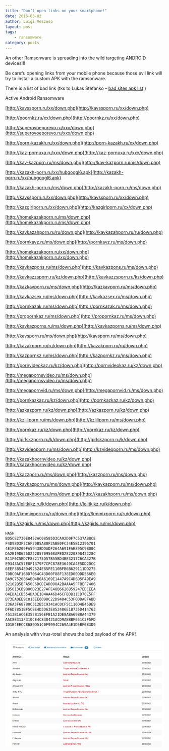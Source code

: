 ```yaml
---
title: "Don’t open links on your smartphone!"
date: 2016-03-02
author: Luigi Vezzoso
layout: post
tags: 
    - ransomware
category: posts
---
```


An other Ramsonware is spreading into the wild targeting ANDROID devices!!!

Be carefu opening links from your mobile phone because those evil link will try to install a custom APK with the ramsonware.

There is a list of bad link (tks to Lukas Stefanko – [bad sites apk list](https://twitter.com/LukasStefanko) )

Active Android Ransomware

[http://kavssporn.ru/xx/down.php](http://kavssporn.ru/xx/down.php)

[http://poornkz.ru/xx/down.php](http://poornkz.ru/xx/down.php)

[http://superovoeporevo.ru/xxx/down.php](http://superovoeporevo.ru/xxx/down.php)

[http://porn-kazakh.ru/xx/down.php](http://porn-kazakh.ru/xx/down.php)

[http://kaz-pornuxa.ru/xxx/down.php](http://kaz-pornuxa.ru/xxx/down.php)

[http://kav-kazporn.ru/ms/down.php](http://kav-kazporn.ru/ms/down.php)

[http://kazakh-porn.ru/xx/hubgoogl6.apk](http://kazakh-porn.ru/xx/hubgoogl6.apk)

[http://kazakh-porn.ru/ms/down.php](http://kazakh-porn.ru/ms/down.php)

[http://kavssporn.ru/xx/down.php](http://kavssporn.ru/xx/down.php)

[http://kazgirlporn.ru/xx/down.php](http://kazgirlporn.ru/xx/down.php)

[http://homekazakporn.ru/ms/down.php](http://homekazakporn.ru/ms/down.php)

[http://kavkazahporn.ru/ru/down.php](http://kavkazahporn.ru/ru/down.php)

[http://pornkavz.ru/ms/down.php](http://pornkavz.ru/ms/down.php)

[http://homekazakporn.ru/xx/down.php](http://homekazakporn.ru/xx/down.php)

[http://kavkazpons.ru/ms/down.php](http://kavkazpons.ru/ms/down.php)

[http://kavkazzsporn.ru/kz/down.php](http://kavkazzsporn.ru/kz/down.php)

[http://kazkavporn.ru/ms/down.php](http://kazkavporn.ru/ms/down.php)

[http://kavkazsex.ru/ms/down.php](http://kavkazsex.ru/ms/down.php)

[http://pornkazak.ru/ms/down.php](http://pornkazak.ru/ms/down.php)

[http://propornkaz.ru/ms/down.php](http://propornkaz.ru/ms/down.php)

[http://kavkazporns.ru/ms/down.php](http://kavkazporns.ru/ms/down.php)

[http://kavsporn.ru/ms/down.php](http://kavsporn.ru/ms/down.php)

[http://kazakporn.ru/ru/down.php](http://kazakporn.ru/ru/down.php)

[http://kazpornkz.ru/ms/down.php](http://kazpornkz.ru/ms/down.php)

[http://pornvideokaz.ru/kz/down.php](http://pornvideokaz.ru/kz/down.php)

[http://megapornsvideo.ru/ms/down.php](http://megapornsvideo.ru/ms/down.php)

[http://megapornvid.ru/ms/down.php](http://megapornvid.ru/ms/down.php)

[http://pornkazkaz.ru/kz/down.php](http://pornkazkaz.ru/kz/down.php)

[http://azkazporn.ru/kz/down.php](http://azkazporn.ru/kz/down.php)

[http://kzliliporn.ru/ms/down.php](http://kzliliporn.ru/ms/down.php)

[http://pornkaz.ru/kz/down.php](http://pornkaz.ru/kz/down.php)

[http://girlskzporn.ru/k/down.php](http://girlskzporn.ru/k/down.php)

[http://kzvideoporn.ru/ms/down.php](http://kzvideoporn.ru/ms/down.php)

[http://kazakhpornvideo.ru/kz/down.php](http://kazakhpornvideo.ru/kz/down.php)

[http://kazzporn.ru/ms/down.php](http://kazzporn.ru/ms/down.php)

[http://kavkazporn.ru/ms/down.php](http://kavkazporn.ru/ms/down.php)

[http://kazakhporn.ru/ms/down.php](http://kazakhporn.ru/ms/down.php)

[http://lolitkikz.ru/k/down.php](http://lolitkikz.ru/k/down.php)

[http://kmmixporn.ru/ru/down.php](http://kmmixporn.ru/ru/down.php)

[http://kzgirls.ru/ms/down.php](http://kzgirls.ru/ms/down.php)

    HASH
    BD5CE2730E8452AC08585D3CA92D0F7C537AB8CE
    F4D9803F3C6F20B5A80F2ABE0FC34E5B12396701
    4E1FE6209FA59438DDADF264A691FAE895C9B00C
    DA2B19D626D22285709508AFED2822089842228C
    B11F0C5ED7F832175D57B55BD4BE3217C6CA327B
    E9343AC57E8F1379F7CFC878E3649CA4E5DD2DCC
    6EEF3B54E9492524E85FE110BFB6B629111DD275
    70BC0AF168D7064C43D00F88F138ED00DDD566E0
    BA9C752086AB04B0A6169E1447A9C4D6D5F49EA9
    32162B5BFA50C6DCDEAD098A2BAAAA5FFBEF7406
    1B5013CB9880D23E27AFE48B6626B59247EDCEEA
    04EDA1CB554DA0E184AA46D46CFBDB11CD70E5FF
    B73EA0EE9C013EE6098C22D9484C53F0DDA8FABD
    236A3F68780C312B5C9341AC0CF5C116D4B45DE9
    DF6D7851BF5C8E4D3D63E852486E1B735D414763
    4513B1AC6E352B156EFB1A21DE8ABA69B8A44379
    AAC8E313F310CE4C838421ACD9AEBBF651C3F5FD
    1D1E4EECC8689D51C0F9994C269A4E1D5BF683D9

An analysis with virus-total shows the bad payload of the APK!

![APK analisys](assets/postimages/android-apk-analisys.png)